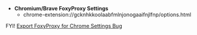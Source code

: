 * **Chromium/Brave FoxyProxy Settings**
  - chrome-extension://gcknhkkoolaabfmlnjonogaaifnjlfnp/options.html

FYI! [Export FoxyProxy for Chrome Settings Bug](https://help.getfoxyproxy.org/index.php/knowledge-base/export-foxyproxy-for-chrome-settings/)
